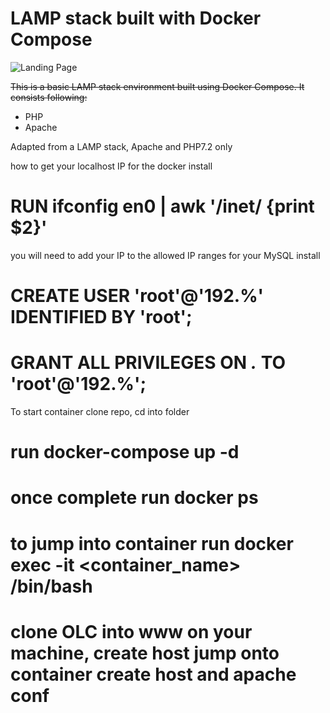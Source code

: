 # LAMP stack built with Docker Compose

![Landing Page](https://preview.ibb.co/gOTa0y/LAMP_STACK.png)

~~This is a basic LAMP stack environment built using Docker Compose. It consists following:~~

* PHP
* Apache

Adapted from a LAMP stack, Apache and PHP7.2 only

how to get your localhost IP for the docker install

# RUN ifconfig en0 | awk '/inet/ {print $2}'

you will need to add your IP to the allowed IP ranges for your MySQL install

# CREATE USER 'root'@'192.%' IDENTIFIED BY 'root';
# GRANT ALL PRIVILEGES ON *.* TO 'root'@'192.%';

To start container clone repo, cd into folder
# run docker-compose up -d
# once complete run docker ps
# to jump into container run docker exec -it <container_name> /bin/bash
# clone OLC into www on your machine, create host jump onto container create host and apache conf